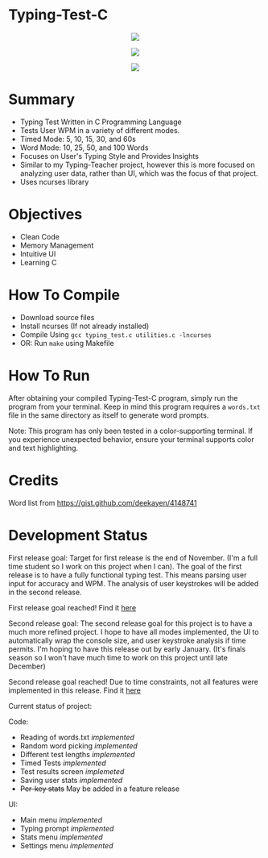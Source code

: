 # Typing-Test-C


<p align="center">
  <img src="https://user-images.githubusercontent.com/94150901/204944905-326723d6-cc86-4823-8f43-d7c078fc8f89.png">
</p>

<p align="center">
  <img src="https://user-images.githubusercontent.com/94150901/204944987-a2fcd11a-13b5-49a8-831a-5c143454bf93.png">
</p>

<p align="center">
  <img src="https://user-images.githubusercontent.com/94150901/204943113-6448515a-ff00-4cc8-81fd-262572be6c6a.png">
</p>

# Summary

* Typing Test Written in C Programming Language
* Tests User WPM in a variety of different modes.
* Timed Mode: 5, 10, 15, 30, and 60s
* Word Mode: 10, 25, 50, and 100 Words
* Focuses on User's Typing Style and Provides Insights
* Similar to my Typing-Teacher project, however this is more focused on analyzing user data, rather than UI, which was the focus of that project.
* Uses ncurses library

# Objectives
* Clean Code
* Memory Management
* Intuitive UI
* Learning C

# How To Compile

* Download source files
* Install ncurses (If not already installed)
* Compile Using ```gcc typing_test.c utilities.c -lncurses```
* OR: Run ```make``` using Makefile

# How To Run
After obtaining your compiled Typing-Test-C program, simply run the program from your terminal. Keep in mind this program requires a ```words.txt``` file in the same directory as itself to generate word prompts.

Note: This program has only been tested in a color-supporting terminal. If you experience unexpected behavior, ensure your terminal supports color and text highlighting.

# Credits
Word list from https://gist.github.com/deekayen/4148741

# Development Status

First release goal:
Target for first release is the end of November. (I'm a full time student so I work on this project when I can). The goal of the first release is to have a fully functional typing test. This means parsing user input for accuracy and WPM. The analysis of user keystrokes will be added in the second release.

First release goal reached!
Find it [here](https://github.com/ahaas25/Typing-Test-C/releases/tag/milestone)

Second release goal:
The second release goal for this project is to have a much more refined project. I hope to have all modes implemented, the UI to automatically wrap the console size, and user keystroke analysis if time permits. I'm hoping to have this release out by early January. (It's finals season so I won't have much time to work on this project until late December)

Second release goal reached! Due to time constraints, not all features were implemented in this release.
Find it [here](https://github.com/ahaas25/Typing-Test-C/releases/tag/milestone2)

Current status of project:

Code:
* Reading of words.txt *implemented*
* Random word picking *implemented*
* Different test lengths *implemented*
* Timed Tests *implemented*
* Test results screen *implemeted*
* Saving user stats *implemented*
* ~~Per-key stats~~ May be added in a feature release

UI:
* Main menu *implemented*
* Typing prompt *implemented*
* Stats menu *implemented*
* Settings menu *implemented*
